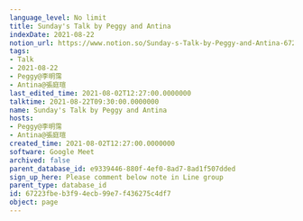```yaml
---
language_level: No limit
title: Sunday's Talk by Peggy and Antina
indexDate: 2021-08-22
notion_url: https://www.notion.so/Sunday-s-Talk-by-Peggy-and-Antina-67223fbeb3f94ecb99e7f436275c4df7
tags:
- Talk
- 2021-08-22
- Peggy@李明霈
- Antina@張庭瑄
last_edited_time: 2021-08-02T12:27:00.0000000
talktime: 2021-08-22T09:30:00.0000000
name: Sunday's Talk by Peggy and Antina
hosts:
- Peggy@李明霈
- Antina@張庭瑄
created_time: 2021-08-02T12:27:00.0000000
software: Google Meet
archived: false
parent_database_id: e9339446-880f-4ef0-8ad7-8ad1f507dded
sign_up_here: Please comment below note in Line group
parent_type: database_id
id: 67223fbe-b3f9-4ecb-99e7-f436275c4df7
object: page
---
```







